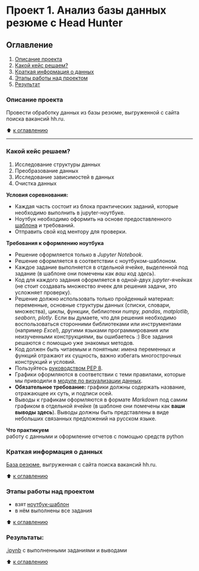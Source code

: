 # Проект 1. Анализ базы данных резюме c Head Hunter
<a id="section0"></a>
## Оглавление  
1. <a href ="#section1">Описание проекта</a><br> 
2. <a href ="#section2">Какой кейс решаем?</a><br>
3. <a href ="#section3">Краткая информация о данных</a><br>
4. <a href ="#section4">Этапы работы над проектом</a><br>
5. <a href ="#section5">Результат</a><br>


<a id="section1"></a>
### Описание проекта    
Провести обработку данных из базы резюме, выгруженной с сайта поиска вакансий hh.ru.

:arrow_up: <a href ="#section0">к оглавлению</a><br>
***

<a id="section2"></a>
### Какой кейс решаем?    
1. Исследование структуры данных
2. Преобразование данных
3. Исследование зависимостей в данных
4. Очистка данных

**Условия соревнования:**  
- Каждая часть состоит из блока практических заданий, которые необходимо выполнить в jupyter-ноутбуке.
- Ноутбук необходимо оформить на основе предоставленного [шаблона](https://lms.skillfactory.ru/assets/courseware/v1/1577d067038f8073197105c174f05822/asset-v1:SkillFactory+DSPR-2.0+14JULY2021+type@asset+block/Project-1._%D0%9D%D0%BE%D1%83%D1%82%D0%B1%D1%83%D0%BA-%D1%88%D0%B0%D0%B1%D0%BB%D0%BE%D0%BD.ipynb) и требований.
- Отправить свой код ментору для проверки.

**Требования к оформлению ноутбука**     

* Решение оформляется только в *Jupyter Notebook*.
* Решение оформляется в соответствии с ноутбуком-шаблоном.
* Каждое задание выполняется в отдельной ячейке, выделенной под задание (в шаблоне они помечены как *ваш код здесь*).
* Код для каждого задания оформляется в одной-двух *jupyter*-ячейках (не стоит создавать множество ячеек для решения задачи, это усложняет проверку).
* Решение должно использовать только пройденный материал: переменные, основные структуры данных (списки, словари, множества), циклы, функции, библиотеки *numpy, pandas, matplotlib, seaborn, plotly*. Если вы думаете, что для решения необходимо воспользоваться сторонними библиотеками или инструментами (например *Excel*), другими языками программирования или неизученными конструкциями, вы ошибаетесь :) Все задания решаются с помощью уже знакомых методов.
* Код должен быть читаемым и понятным: имена переменных и функций отражают их сущность, важно избегать многострочных конструкций и условий.
* Пользуйтесь [руководством PEP 8](https://peps.python.org/pep-0008/).
* Графики оформляются в соответствии с теми правилами, которые мы приводили в [модуле по визуализации данных](https://apps.skillfactory.ru/learning/course/course-v1:SkillFactory+DSPR-2.0+14JULY2021/block-v1:SkillFactory+DSPR-2.0+14JULY2021+type@sequential+block@8bd0c0f84e0844d4a884df20d4a6d9f1/block-v1:SkillFactory+DSPR-2.0+14JULY2021+type@vertical+block@1fa00a018157484a9bae5d4557ef3e7c).
* **Обязательное требование:** графики должны содержать название, отражающее их суть, и подписи осей.
* Выводы к графикам оформляются в формате *Markdown* под самим графиком в отдельной ячейке (в шаблоне они помечены как **ваши выводы здесь**). Выводы должны быть представлены в виде небольших связанных предложений на русском языке.


**Что практикуем**     
работу с данными и оформление отчетов с помощью средств python

<a id="section3"></a>
### Краткая информация о данных
[База резюме](https://drive.google.com/file/d/1Kb78mAWYKcYlellTGhIjPI-bCcKbGuTn/view), выгруженная с сайта поиска вакансий hh.ru.
  
:arrow_up: <a href ="#section0">к оглавлению</a><br>

<a id="section4"></a>
### Этапы работы над проектом  
*   взят [ноутбук-шаблон](https://lms.skillfactory.ru/assets/courseware/v1/1577d067038f8073197105c174f05822/asset-v1:SkillFactory+DSPR-2.0+14JULY2021+type@asset+block/Project-1._%D0%9D%D0%BE%D1%83%D1%82%D0%B1%D1%83%D0%BA-%D1%88%D0%B0%D0%B1%D0%BB%D0%BE%D0%BD.ipynb)
*   в нём выполнены все задания

:arrow_up: <a href ="#section0">к оглавлению</a><br>

<a id="section5"></a>
### Результаты:  
[.ipynb](https://nbviewer.org/github/Ruslan-Lis/Skill_Factory/blob/a4f40b57f185d2d3dcf762c09cabee0ab7f75133/PROJECT-1/Project-1%20%7C%20Ruslan%20Lisin%20%7C%20Analysis%20of%20resumes%20from%20HeadHunter.ipynb) с выполненными заданиями и выводами

:arrow_up: <a href ="#section0">к оглавлению</a><br>

